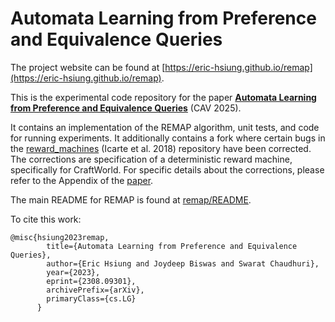 # Automata Learning from Preference and Equivalence Queries

The project website can be found at [https://eric-hsiung.github.io/remap](https://eric-hsiung.github.io/remap).

This is the experimental code repository for the paper **[Automata Learning from Preference and Equivalence Queries](https://arxiv.org/pdf/2308.09301)** (CAV 2025).

It contains an implementation of the REMAP algorithm, unit tests, and code for running experiments.
It additionally contains a fork where certain bugs in the [reward_machines](reward_machines) (Icarte et al. 2018) repository have been corrected.
The corrections are specification of a deterministic reward machine, specifically for CraftWorld. For specific details about the corrections, please
refer to the Appendix of the [paper](https://arxiv.org/pdf/2308.09301).

The main README for REMAP is found at [remap/README](remap/README).

To cite this work:
```
@misc{hsiung2023remap,
        title={Automata Learning from Preference and Equivalence Queries}, 
        author={Eric Hsiung and Joydeep Biswas and Swarat Chaudhuri},
        year={2023},
        eprint={2308.09301},
        archivePrefix={arXiv},
        primaryClass={cs.LG}
      }
```
